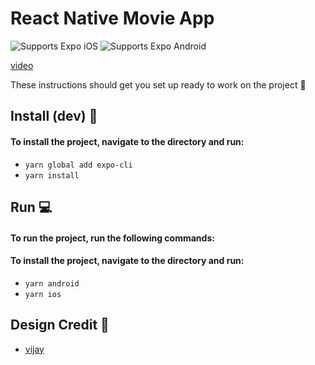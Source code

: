 # React Native Movie App

<p>
  <!-- iOS -->
  <img alt="Supports Expo iOS" longdesc="Supports Expo iOS" src="https://img.shields.io/badge/iOS-4630EB.svg?style=flat-square&logo=APPLE&labelColor=999999&logoColor=fff" />
  <!-- Android -->
  <img alt="Supports Expo Android" longdesc="Supports Expo Android" src="https://img.shields.io/badge/Android-4630EB.svg?style=flat-square&logo=ANDROID&labelColor=A4C639&logoColor=fff" />
  </p>

<!-- <video src="https://res.cloudinary.com/adeolaadeoti/video/upload/v1671840946/IMG_1906_gkpzoe.mov" controls></video> -->

[video](https://res.cloudinary.com/adeolaadeoti/video/upload/v1671840946/IMG_1906_gkpzoe.mov)

These instructions should get you set up ready to work on the project 🙌

## Install (dev) 📱

#### To install the project, navigate to the directory and run:

- `yarn global add expo-cli`
- `yarn install`

## Run 💻

#### To run the project, run the following commands:

#### To install the project, navigate to the directory and run:

- `yarn android`
- `yarn ios`

## Design Credit 📝

- [vijay](https://twitter.com/realvjy)
